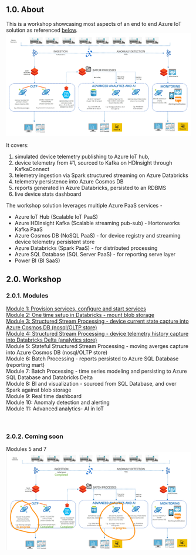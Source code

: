 ## 1.0. About
This is a workshop showcasing most aspects of an end to end Azure IoT solution as referenced [below](decks/ReferenceArchitecture.pptx).<br>
![ReferenceArchitecture](images/ReferenceArchitecture.png)

It covers:<br> 
1.  simulated device telemetry publishing to Azure IoT hub, 
2.  device telemetry from #1, sourced to Kafka on HDInsight through KafkaConnect<BR> 
3.  telemetry ingestion via Spark structured streaming on Azure Databricks<BR>
4.  telemetry persistence into Azure Cosmos DB<br>
5.  reports generated in Azure Databricks, persisted to an RDBMS<br>
6.  live device stats dashboard<br>
  
The workshop solution leverages multiple Azure PaaS services - <BR>
  - Azure IoT Hub (Scalable IoT PaaS) <BR>
  - Azure HDInsight Kafka (Scalable streaming pub-sub) - Hortonworks Kafka PaaS <BR>
  - Azure Cosmos DB (NoSQL PaaS)  - for device registry and streaming device telemetry persistent store <BR>
  - Azure Databricks (Spark PaaS) - for distributed processing <BR>
  - Azure SQL Database (SQL Server PaaS) - for reporting serve layer <BR>
  - Power BI (BI SaaS) <BR>
  
## 2.0. Workshop
### 2.0.1. Modules 
[Module 1: Provision services, configure and start services](docs/WorkshopReadMe.md#module-1-provision-services-configure-and-start-services)<BR>
[Module 2: One time setup in Databricks - mount blob storage](docs/WorkshopReadMe.md#module-2-setup)<BR>
[Module 3: Structured Stream Processing - device current state capture into Azure Cosmos DB (nosql/OLTP store)](docs/WorkshopReadMe.md#module-3-structured-stream-processing---device-current-state-capture-into-azure-cosmos-db-nosql)<BR>
[Module 4: Structured Stream Processing - device telemetry history capture into Databricks Delta (analytics store)](docs/WorkshopReadMe.md#module-4-structured-stream-processing---device-telemetry-history-capture-into-databricks-delta)<BR>
Module 5: Stateful Structured Stream Processing - moving averges capture into Azure Cosmos DB (nosql/OLTP store)<BR>
Module 6: Batch Processing - reports persisted to Azure SQL Database (reporting mart)<BR>
Module 7: Batch Processing - time series modeling and persisting to Azure SQL Database and Databricks Delta<BR>
Module 8: BI and visualization - sourced from SQL Database, and over Spark against blob storage<BR>
Module 9: Real time dashboard<BR>
Module 10: Anomaly detection and alerting<BR>
Module 11: Advanced analytics- AI in IoT<BR>
<br><br>

### 2.0.2. Coming soon
Modules 5 and 7
![WIP](images/WorkInProgress.png)

